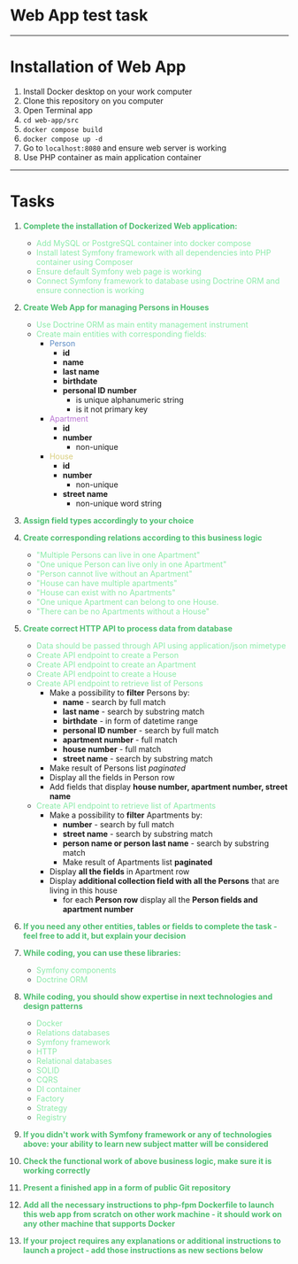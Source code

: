 # Web App test task 

----
# Installation of Web App

1. Install Docker desktop on your work computer
2. Clone this repository on you computer
2. Open Terminal app
3. ```cd web-app/src```
4. ```docker compose build```
5. ```docker compose up -d```
6. Go to ```localhost:8080``` and ensure web server is working
7. Use PHP container as main application container
---
# Tasks

1. **<span style="color:#4dbf71">Complete the installation of Dockerized  Web application:</span>**
   - <span style="color:#8aeba9">Add MySQL or PostgreSQL container into docker compose</span>
   - <span style="color:#8aeba9">Install latest Symfony framework with all dependencies into PHP container using Composer</span>
   - <span style="color:#8aeba9">Ensure default Symfony web page  is working</span>
   - <span style="color:#8aeba9">Connect Symfony framework to database using Doctrine ORM and ensure connection is working</span>
2. **<span style="color:#4dbf71">Create Web App for managing Persons in Houses</span>**
   - <span style="color:#8aeba9">Use Doctrine ORM as main entity management instrument</span>
   - <span style="color:#8aeba9">Create main entities with corresponding fields:</span>
     - <span style="color:#5c8bc4">Person</span>
       - **id** 
       - **name**
       - **last name**
       - **birthdate**
       - **personal ID number**
         - is unique alphanumeric string 
         - is it not primary key
     - <span style="color:#b974d4">Apartment</span>
       - **id** 
       - **number**
         - non-unique
     - <span style="color:#d9ce7c">House</span>
       - **id** 
       - **number**
         - non-unique
       - **street name**
         - non-unique word string

3. **<span style="color:#4dbf71">Assign field types accordingly to your choice</span>**
4. **<span style="color:#4dbf71">Create corresponding relations according to this business logic</span>**
   - <span style="color:#8aeba9">"Multiple Persons can live in one Apartment"</span>
   - <span style="color:#8aeba9">"One unique Person can live only in one Apartment"</span>
   - <span style="color:#8aeba9">"Person cannot live without an Apartment"</span>
   - <span style="color:#8aeba9">"House can have multiple apartments"</span>
   - <span style="color:#8aeba9">"House can exist with no Apartments"</span>
   - <span style="color:#8aeba9">"One unique Apartment can belong to one House. 
   - <span style="color:#8aeba9">"There can be no Apartments without a House"</span>

5. **<span style="color:#4dbf71">Create correct HTTP API to process data from database</span>**
   - <span style="color:#8aeba9">Data should be passed through API using application/json mimetype</span>
   - <span style="color:#8aeba9">Create API endpoint to create a Person</span>
   - <span style="color:#8aeba9">Create API endpoint to create an Apartment</span>
   - <span style="color:#8aeba9">Create API endpoint to create a House</span>
   - <span style="color:#8aeba9">Create API endpoint to retrieve list of Persons</span>
     - Make a possibility to **filter** Persons by:
       - **name** - search by full match
       - **last name** - search by substring match
       - **birthdate** - in form of datetime range
       - **personal ID number** - search by full match
       - **apartment number** - full match
       - **house number** - full match
       - **street name** - search by substring match
     - Make result of Persons list _paginated_
     - Display all the fields in Person row
     - Add fields that display **house number, apartment number, street name**
   - <span style="color:#8aeba9">Create API endpoint to retrieve list of Apartments</span>
     - Make a possibility to **filter** Apartments by:
       - **number** - search by full match
       - **street name** - search by substring match
       - **person name or person last name** - search by substring match
       - Make result of Apartments list **paginated**
     - Display **all the fields** in Apartment row
     - Display **additional collection field with all the Persons** that are living in this house
       - for each **Person row** display all the **Person fields and apartment number**

6. **<span style="color:#4dbf71">If you need any other entities, tables or fields to complete the task - feel free to add it, but explain your decision</span>**
7. **<span style="color:#4dbf71">While coding, you can use these libraries:</span>**
    - <span style="color:#8aeba9">Symfony components</span>
    - <span style="color:#8aeba9">Doctrine ORM</span>
8. **<span style="color:#4dbf71">While coding, you should show expertise in next technologies and design patterns</span>**
    - <span style="color:#8aeba9">Docker</span> 
    - <span style="color:#8aeba9">Relations databases</span>
    - <span style="color:#8aeba9">Symfony framework</span>
    - <span style="color:#8aeba9">HTTP</span>
    - <span style="color:#8aeba9">Relational databases</span>
    - <span style="color:#8aeba9">SOLID</span>
    - <span style="color:#8aeba9">CQRS</span>
    - <span style="color:#8aeba9">DI container</span>
    - <span style="color:#8aeba9">Factory</span>
    - <span style="color:#8aeba9">Strategy</span>
    - <span style="color:#8aeba9">Registry</span>
9. **<span style="color:#4dbf71">If you didn't work with Symfony framework or any of technologies above: your ability to learn new subject matter will be considered</span>**
10. **<span style="color:#4dbf71">Check the functional work of above business logic, make sure it is working correctly</span>**
11. **<span style="color:#4dbf71">Present a finished app in a form of public Git repository</span>**
12. **<span style="color:#4dbf71">Add all the necessary instructions to php-fpm Dockerfile to launch this web app from scratch on other work machine - it should work on any other machine that supports Docker</span>**
13. **<span style="color:#4dbf71">If your project requires any explanations or additional instructions to launch a project - add those instructions as new sections below</span>**

